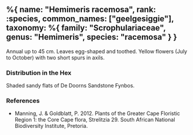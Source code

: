 %{
    name: "Hemimeris racemosa",
    rank: :species,
    common_names: ["geelgesiggie"],
    taxonomy: %{
        family: "Scrophulariaceae",
        genus: "Hemimeris",
        species: "racemosa"
    }
}
---

Annual up to 45 cm. Leaves egg-shaped and toothed. Yellow flowers (July to October) with two short spurs in axils.

<!-- read more -->

### Distribution in the Hex

Shaded sandy flats of De Doorns Sandstone Fynbos.

### References

* Manning, J. & Goldblatt, P. 2012. Plants of the Greater Cape Floristic Region 1: the Core Cape flora, Strelitzia 29. South African National Biodiversity Institute, Pretoria.